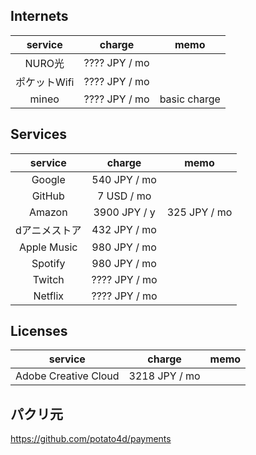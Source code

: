 ## Internets

| service | charge | memo |
|:---:|:---:|:---:|
| NURO光 | ???? JPY / mo |  |
| ポケットWifi | ???? JPY / mo |  |
| mineo | ???? JPY / mo | basic charge |

## Services

| service | charge | memo |
|:---:|:---:|:---:|
| Google | 540 JPY / mo |  |
| GitHub | 7 USD / mo |  |
| Amazon | 3900 JPY / y | 325 JPY / mo |
| dアニメストア | 432 JPY / mo |  |
| Apple Music | 980 JPY / mo |  |
| Spotify | 980 JPY / mo |  |
| Twitch | ???? JPY / mo |  |
| Netflix | ???? JPY / mo |  |

## Licenses

| service | charge | memo |
|:---:|:---:|:---:|
| Adobe Creative Cloud | 3218 JPY / mo |  |


## パクリ元
https://github.com/potato4d/payments
